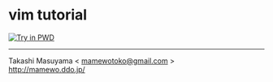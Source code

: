 vim tutorial
==============

[![Try in PWD](https://github.com/play-with-docker/stacks/raw/master/assets/images/button.png)](https://labs.play-with-docker.com/?stack=https://github.com/mamewotoko/vi_tutorial/blob/master/stack.yml)

----
Takashi Masuyama < mamewotoko@gmail.com >  
http://mamewo.ddo.jp/

